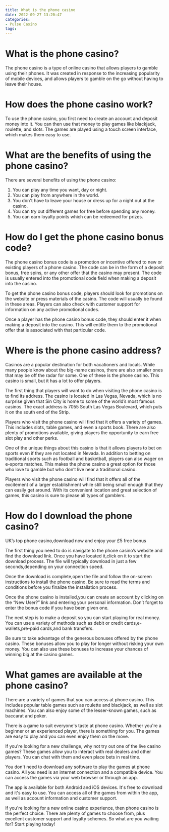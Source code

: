 ```yaml
---
title: What is the phone casino
date: 2022-09-27 13:20:47
categories:
- Pulse Casino
tags:
---
```



#  What is the phone casino?

The phone casino is a type of online casino that allows players to gamble using their phones. It was created in response to the increasing popularity of mobile devices, and allows players to gamble on the go without having to leave their house.

# How does the phone casino work?

To use the phone casino, you first need to create an account and deposit money into it. You can then use that money to play games like blackjack, roulette, and slots. The games are played using a touch screen interface, which makes them easy to use.

# What are the benefits of using the phone casino?

There are several benefits of using the phone casino:

1) You can play any time you want, day or night.
2) You can play from anywhere in the world. 
3) You don't have to leave your house or dress up for a night out at the casino. 
4) You can try out different games for free before spending any money. 
5) You can earn loyalty points which can be redeemed for prizes.

#  How do I get the phone casino bonus code?

The phone casino bonus code is a promotion or incentive offered to new or existing players of a phone casino. The code can be in the form of a deposit bonus, free spins, or any other offer that the casino may present. The code is usually entered into the promotional code field when making a deposit into the casino.

To get the phone casino bonus code, players should look for promotions on the website or press materials of the casino. The code will usually be found in these areas. Players can also check with customer support for information on any active promotional codes.

Once a player has the phone casino bonus code, they should enter it when making a deposit into the casino. This will entitle them to the promotional offer that is associated with that particular code.

#  Where is the phone casino address?

Casinos are a popular destination for both vacationers and locals. While many people know about the big-name casinos, there are also smaller ones that may be off the radar for some. One of these is the phone casino. This casino is small, but it has a lot to offer players.

The first thing that players will want to do when visiting the phone casino is to find its address. The casino is located in Las Vegas, Nevada, which is no surprise given that Sin City is home to some of the world’s most famous casinos. The exact address is 7055 South Las Vegas Boulevard, which puts it on the south end of the Strip.

Players who visit the phone casino will find that it offers a variety of games. This includes slots, table games, and even a sports book. There are also plenty of promotions available, giving players the opportunity to earn free slot play and other perks.

One of the unique things about this casino is that it allows players to bet on sports even if they are not located in Nevada. In addition to betting on traditional sports such as football and basketball, players can also wager on e-sports matches. This makes the phone casino a great option for those who love to gamble but who don’t live near a traditional casino.

Players who visit the phone casino will find that it offers all of the excitement of a larger establishment while still being small enough that they can easily get around. With its convenient location and great selection of games, this casino is sure to please all types of gamblers.

#  How do I download the phone casino?

UK’s top phone casino,download now and enjoy your £5 free bonus

The first thing you need to do is navigate to the phone casino’s website and find the download link. Once you have located it,click on it to start the download process. The file will typically download in just a few seconds,depending on your connection speed.

Once the download is complete,open the file and follow the on-screen instructions to install the phone casino. Be sure to read the terms and conditions before you finalize the installation process.

Once the phone casino is installed,you can create an account by clicking on the “New User?” link and entering your personal information. Don’t forget to enter the bonus code if you have been given one.

The next step is to make a deposit so you can start playing for real money. You can use a variety of methods such as debit or credit cards,e-wallets,pre-paid cards,and bank transfers.

Be sure to take advantage of the generous bonuses offered by the phone casino. These bonuses allow you to play for longer without risking your own money. You can also use these bonuses to increase your chances of winning big at the casino games.

#  What games are available at the phone casino?

There are a variety of games that you can access at phone casino. This includes popular table games such as roulette and blackjack, as well as slot machines. You can also enjoy some of the lesser-known games, such as baccarat and poker.

There is a game to suit everyone's taste at phone casino. Whether you're a beginner or an experienced player, there is something for you. The games are easy to play and you can even enjoy them on the move.

If you're looking for a new challenge, why not try out one of the live casino games? These games allow you to interact with real dealers and other players. You can chat with them and even place bets in real time.

You don't need to download any software to play the games at phone casino. All you need is an internet connection and a compatible device. You can access the games via your web browser or through an app.

The app is available for both Android and iOS devices. It's free to download and it's easy to use. You can access all of the games from within the app, as well as account information and customer support.

If you're looking for a new online casino experience, then phone casino is the perfect choice. There are plenty of games to choose from, plus excellent customer support and loyalty schemes. So what are you waiting for? Start playing today!